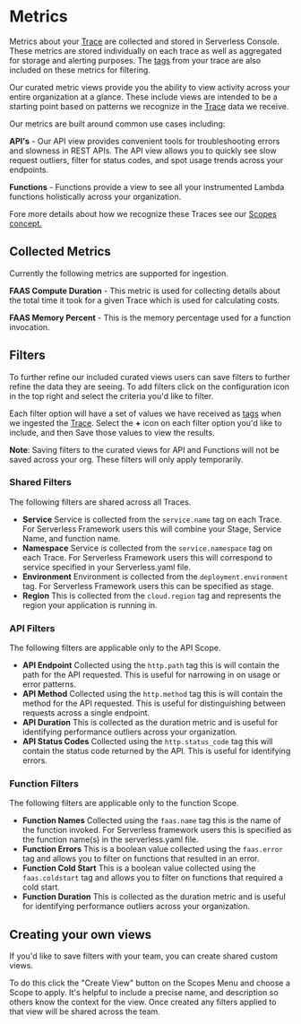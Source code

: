 <!--
title: Metrics
menuText: Metrics
description: A guide to using our metric views and create your own.
menuOrder: 5
-->

# Metrics 

Metrics about your [Trace](traces.md) are collected and stored in Serverless
Console. These metrics are stored individually on each trace as well as
aggregated for storage and alerting purposes. The [tags](tags.md) from your
trace are also included on these metrics for filtering.

Our curated metric views provide you the ability to view activity across your
entire organization at a glance.  These include views are intended to be a
starting point based on patterns we recognize in the [Trace](../concepts/traces.md)
data we receive. 

Our metrics are built around common use cases including:

**API's** - Our API view provides convenient tools for troubleshooting errors
and slowness in REST APIs. The API view allows you to quickly see slow request
outliers, filter for status codes, and spot usage trends across your endpoints. 

**Functions** - Functions provide a view to see all your instrumented Lambda
functions holistically across your organization. 

Fore more details about how we recognize these Traces see our [Scopes concept.](../concepts/scopes.md)

## Collected Metrics
Currently the following metrics are supported for ingestion.

**FAAS Compute Duration** - This metric is used for collecting details about the
total time it took for a given Trace which is used for calculating costs. 

**FAAS Memory Percent**  - This is the memory percentage used for a function
invocation.

## Filters

To further refine our included curated views users can save filters to further
refine the data they are seeing. To add filters click on the configuration icon
in the top right and select the criteria you'd like to filter. 

Each filter option will have a set of values we have received as
[tags](../concepts/tags.md) when we ingested the [Trace](traces.md). Select the
**+** icon on each filter option you'd like to include, and then Save those
values to view the results. 

**Note**: Saving filters to the curated views for API and Functions will not be
saved across your org. These filters will only apply temporarily. 

### Shared Filters

The following filters are shared across all Traces.

- **Service** Service is collected from the `service.name` tag on each Trace.
For Serverless Framework users this will combine your Stage, Service Name, and
function name. 
- **Namespace** Service is collected from the `service.namespace` tag on each
Trace. For Serverless Framework users this will correspond to service specified
in your Serverless.yaml file.
- **Environment** Environment is collected from the `deployment.environment` 
tag. For Serverless Framework users this can be specified as stage.
- **Region** This is collected from the `cloud.region` tag and represents the
region your application is running in. 

### API Filters
The following filters are applicable only to the API Scope. 

- **API Endpoint** Collected using the `http.path` tag this is will contain the
path for the API requested. This is useful for narrowing in on usage or error
patterns.
- **API Method**  Collected using the `http.method` tag this is will contain the
method for the API requested. This is useful for distinguishing between requests
across a single endpoint. 
- **API Duration** This is collected as the duration metric and is useful for
identifying performance outliers across your organization. 
- **API Status Codes**  Collected using the `http.status_code` tag this will 
contain the status code returned by the API. This is useful for identifying
errors.

### Function Filters
 The following filters are applicable only to the function Scope.

- **Function Names** Collected using the `faas.name` tag this is the name of the 
function invoked. For Serverless framework users this is specified as the
function name(s) in the serverless.yaml file. 
- **Function Errors** This is a boolean value collected using the `faas.error`
tag and allows you to filter on functions that resulted in an error. 
- **Function Cold Start** This is a boolean value collected using the 
`faas.coldstart` tag and allows you to filter on functions that required a cold
start.
- **Function Duration** This is collected as the duration metric and is useful
for identifying performance outliers across your organization. 

## Creating your own views

If you'd like to save filters with your team, you can create shared custom views.

To do this click the "Create View" button on the Scopes Menu and choose a Scope
to apply. It's helpful to include a precise name, and description so others know
the context for the view.  Once created any filters applied to that view will be
shared across the team. 
